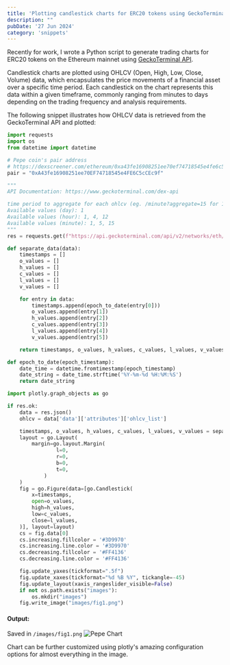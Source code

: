 ```yaml
---
title: 'Plotting candlestick charts for ERC20 tokens using GeckoTerminal API & Plotly'
description: ""
pubDate: '27 Jun 2024'
category: 'snippets'
---
```


Recently for work, I wrote a Python script to generate trading charts for ERC20 tokens on the Ethereum mainnet using [GeckoTerminal API](https://www.geckoterminal.com/dex-api). 

Candlestick charts are plotted using OHLCV (Open, High, Low, Close, Volume) data, which encapsulates the price movements of a financial asset over a specific time period. Each candlestick on the chart represents this data within a given timeframe, commonly ranging from minutes to days depending on the trading frequency and analysis requirements.

The following snippet illustrates how OHLCV data is retrieved from the GeckoTerminal API and plotted:

```python
import requests
import os
from datetime import datetime

# Pepe coin's pair address
# https://dexscreener.com/ethereum/0xa43fe16908251ee70ef74718545e4fe6c5ccec9f
pair = "0xA43fe16908251ee70EF74718545e4FE6C5cCEc9f"

"""
API Documentation: https://www.geckoterminal.com/dex-api

time period to aggregate for each ohlcv (eg. /minute?aggregate=15 for 15m ohlcv)
Available values (day): 1
Available values (hour): 1, 4, 12
Available values (minute): 1, 5, 15
"""
res = requests.get(f"https://api.geckoterminal.com/api/v2/networks/eth/pools/{pair}/ohlcv/hour?aggregate=1")

def separate_data(data):
    timestamps = []
    o_values = []
    h_values = []
    c_values = []
    l_values = []
    v_values = []

    for entry in data:
        timestamps.append(epoch_to_date(entry[0]))
        o_values.append(entry[1])
        h_values.append(entry[2])
        c_values.append(entry[3])
        l_values.append(entry[4])
        v_values.append(entry[5])

    return timestamps, o_values, h_values, c_values, l_values, v_values

def epoch_to_date(epoch_timestamp):
    date_time = datetime.fromtimestamp(epoch_timestamp)
    date_string = date_time.strftime('%Y-%m-%d %H:%M:%S')
    return date_string

import plotly.graph_objects as go

if res.ok:
    data = res.json()
    ohlcv = data['data']['attributes']['ohlcv_list']

    timestamps, o_values, h_values, c_values, l_values, v_values = separate_data(ohlcv)
    layout = go.Layout(
        margin=go.layout.Margin(
                l=0, 
                r=0, 
                b=0, 
                t=0, 
            )
    )
    fig = go.Figure(data=[go.Candlestick(
        x=timestamps,
        open=o_values,
        high=h_values,
        low=c_values,
        close=l_values,
    )], layout=layout)
    cs = fig.data[0]
    cs.increasing.fillcolor = '#3D9970'
    cs.increasing.line.color = '#3D9970'
    cs.decreasing.fillcolor = '#FF4136'
    cs.decreasing.line.color = '#FF4136'

    fig.update_yaxes(tickformat=".5f")
    fig.update_xaxes(tickformat="%d %B %Y", tickangle=-45)
    fig.update_layout(xaxis_rangeslider_visible=False)
    if not os.path.exists("images"):
        os.mkdir("images")
    fig.write_image("images/fig1.png")
```

#### Output: 
Saved in `/images/fig1.png`
![Pepe Chart](https://i.imgur.com/BFbphe7.png)


Chart can be further customized using plotly's amazing configuration options for almost everything in the image.